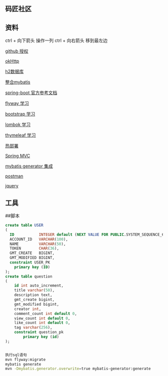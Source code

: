 ## 码匠社区
## 资料 
ctrl + 向下箭头 操作一列
ctrl + 向右箭头 移到最左边

[github 授权](https://developer.github.com/apps/building-oauth-apps/creating-an-oauth-app/)

[okHttp](https://square.github.io/okhttp/)

[h2数据库](http://www.h2database.com/html/quickstart.html)

[整合mybatis](http://www.mybatis.org/spring-boot-starter/mybatis-spring-boot-autoconfigure/)

[spring-boot 官方参考文档](https://docs.spring.io/spring-boot/docs/2.0.0.RC1/reference/htmlsingle/)

[flyway 学习](https://flywaydb.org/getstarted/firststeps/maven)

[bootstrap 学习](https://v3.bootcss.com/css/)

[lombok 学习](https://www.projectlombok.org/)

[thymeleaf 学习](https://www.thymeleaf.org/doc/tutorials/3.0/usingthymeleaf.html#using-theach)

[热部署](https://docs.spring.io/spring-boot/docs/2.1.7.RELEASE/reference/htmlsingle/spring-boot-devtools)

[Spring MVC](https://docs.spring.io/spring/docs/current/spring-framework-reference/web.html)

[mybatis generator 集成](http://www.mybatis.org/generator/reference)

[postman](https://chrome.google.com/webstore/detail/coohjcphdfgbiolnekdpbcijmhambjff)

[jquery](https://api.jquery.com/jQuery.post/)
## 工具

##脚本
```sql
create table USER
(
  ID           INTEGER default (NEXT VALUE FOR PUBLIC.SYSTEM_SEQUENCE_6D79921B_F10F_49D5_BE70_5AFA355BD1F4) auto_increment,
  ACCOUNT_ID   VARCHAR(100),
  NAME         VARCHAR(50),
  TOKEN        CHAR(36),
  GMT_CREATE   BIGINT,
  GMT_MODIFIED BIGINT,
  constraint USER_PK
    primary key (ID)
);
create table question
(
	id int auto_increment,
	title varchar(50),
	description text,
	gmt_create bigint,
	gmt_modified bigint,
	creator int,
	comment_count int default 0,
	view_count int default 0,
	like_count int default 0,
	tag varchar(256),
	constraint question_pk
		primary key (id)
);



```
```bash
执行sql语句
mvn flyway:migrate
mybatis generate
mvn -Dmybatis.generator.overwrite=true mybatis-generator:generate
```